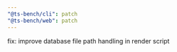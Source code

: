 ```yaml
---
"@ts-bench/cli": patch
"@ts-bench/web": patch
---
```


fix: improve database file path handling in render script
